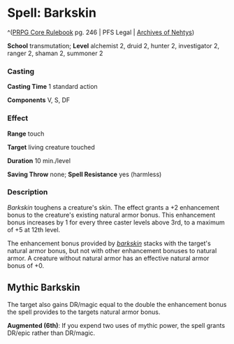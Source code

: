 # Spell: Barkskin

^([PRPG Core Rulebook][ss-barkskin] pg. 246 | PFS Legal | [Archives of Nehtys][sn-barkskin])

**School** transmutation; **Level** alchemist 2, druid 2, hunter 2, investigator 2, ranger 2, shaman 2, summoner 2

### Casting

**Casting Time** 1 standard action  

**Components** V, S, DF

### Effect

**Range** touch  

**Target** living creature touched  

**Duration** 10 min./level  

**Saving Throw** none; **Spell Resistance** yes (harmless)

### Description

_Barkskin_ toughens a creature's skin. The effect grants a +2 enhancement bonus to the creature's existing natural armor bonus. This enhancement bonus increases by 1 for every three caster levels above 3rd, to a maximum of +5 at 12th level.  

The enhancement bonus provided by _[barkskin]_ stacks with the target's natural armor bonus, but not with other enhancement bonuses to natural armor. A creature without natural armor has an effective natural armor bonus of +0.

## Mythic Barkskin

The target also gains DR/magic equal to the double the enhancement bonus the spell provides to the targets natural armor bonus.  

**Augmented (6th)**: If you expend two uses of mythic power, the spell grants DR/epic rather than DR/magic.

[ss-barkskin]: http://paizo.com/pathfinderRPG/v57
[sn-barkskin]: http://www.archivesofnethys.com/SpellDisplay.aspx?ItemName=Barkskin
[barkskin]: http://www.archivesofnethys.com/SpellDisplay.aspx?ItemName=barkskin
